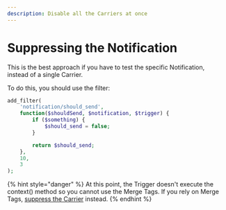 ```yaml
---
description: Disable all the Carriers at once
---
```


# Suppressing the Notification

This is the best approach if you have to test the specific Notification, instead of a single Carrier.

To do this, you should use the filter:

```php
add_filter(
    'notification/should_send',
    function($shouldSend, $notification, $trigger) {
        if ($something) {
            $should_send = false;
        }

        return $should_send;
    },
    10,
    3
);    
```

{% hint style="danger" %}
At this point, the Trigger doesn't execute the context() method so you cannot use the Merge Tags. If you rely on Merge Tags, [suppress the Carrier](../carriers/suppressing.md) instead.
{% endhint %}
